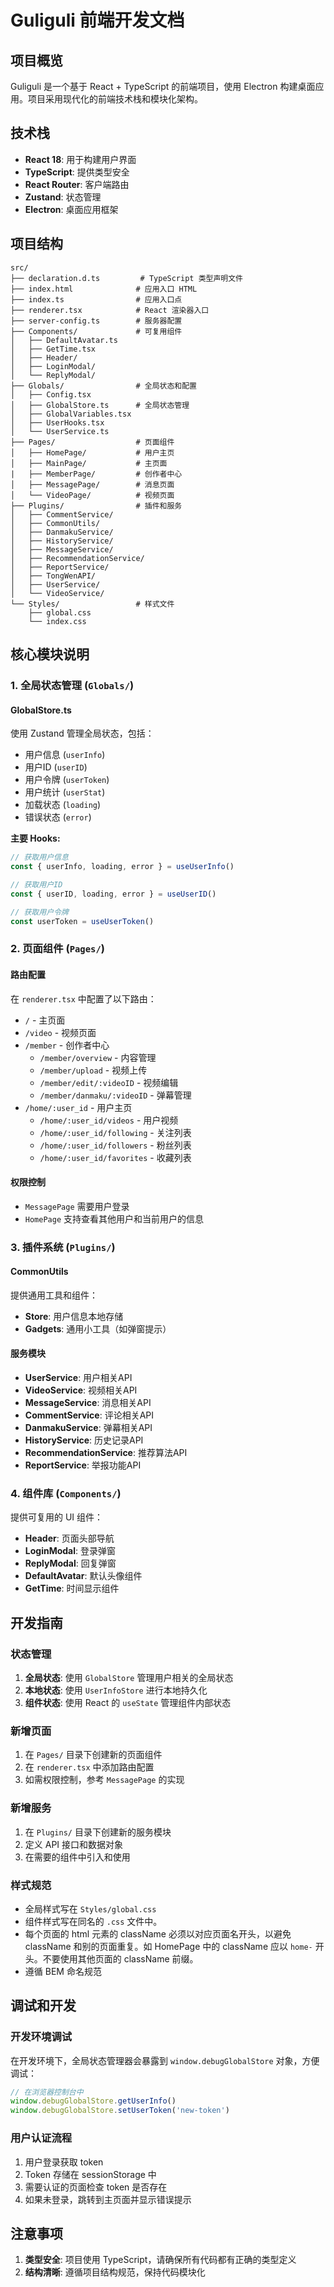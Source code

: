 # Guliguli 前端开发文档

## 项目概览

Guliguli 是一个基于 React + TypeScript 的前端项目，使用 Electron 构建桌面应用。项目采用现代化的前端技术栈和模块化架构。

## 技术栈

- **React 18**: 用于构建用户界面
- **TypeScript**: 提供类型安全
- **React Router**: 客户端路由
- **Zustand**: 状态管理
- **Electron**: 桌面应用框架

## 项目结构

```
src/
├── declaration.d.ts         # TypeScript 类型声明文件
├── index.html              # 应用入口 HTML
├── index.ts                # 应用入口点
├── renderer.tsx            # React 渲染器入口
├── server-config.ts        # 服务器配置
├── Components/             # 可复用组件
│   ├── DefaultAvatar.ts
│   ├── GetTime.tsx
│   ├── Header/
│   ├── LoginModal/
│   └── ReplyModal/
├── Globals/                # 全局状态和配置
│   ├── Config.tsx
│   ├── GlobalStore.ts      # 全局状态管理
│   ├── GlobalVariables.tsx
│   ├── UserHooks.tsx
│   └── UserService.ts
├── Pages/                  # 页面组件
│   ├── HomePage/           # 用户主页
│   ├── MainPage/           # 主页面
|   ├── MemberPage/         # 创作者中心
│   ├── MessagePage/        # 消息页面
│   └── VideoPage/          # 视频页面
├── Plugins/                # 插件和服务
│   ├── CommentService/
│   ├── CommonUtils/
│   ├── DanmakuService/
│   ├── HistoryService/
│   ├── MessageService/
│   ├── RecommendationService/
│   ├── ReportService/
│   ├── TongWenAPI/
│   ├── UserService/
│   └── VideoService/
└── Styles/                 # 样式文件
    ├── global.css
    └── index.css
```

## 核心模块说明

### 1. 全局状态管理 (`Globals/`)

#### GlobalStore.ts
使用 Zustand 管理全局状态，包括：
- 用户信息 (`userInfo`)
- 用户ID (`userID`) 
- 用户令牌 (`userToken`)
- 用户统计 (`userStat`)
- 加载状态 (`loading`)
- 错误状态 (`error`)

**主要 Hooks:**
```typescript
// 获取用户信息
const { userInfo, loading, error } = useUserInfo()

// 获取用户ID
const { userID, loading, error } = useUserID()

// 获取用户令牌
const userToken = useUserToken()
```

### 2. 页面组件 (`Pages/`)

#### 路由配置
在 `renderer.tsx` 中配置了以下路由：

- `/` - 主页面
- `/video` - 视频页面  
- `/member` - 创作者中心
  - `/member/overview` - 内容管理
  - `/member/upload` - 视频上传
  - `/member/edit/:videoID` - 视频编辑
  - `/member/danmaku/:videoID` - 弹幕管理
- `/home/:user_id` - 用户主页
  - `/home/:user_id/videos` - 用户视频
  - `/home/:user_id/following` - 关注列表
  - `/home/:user_id/followers` - 粉丝列表
  - `/home/:user_id/favorites` - 收藏列表

#### 权限控制
- `MessagePage` 需要用户登录
- `HomePage` 支持查看其他用户和当前用户的信息

### 3. 插件系统 (`Plugins/`)

#### CommonUtils
提供通用工具和组件：
- **Store**: 用户信息本地存储
- **Gadgets**: 通用小工具（如弹窗提示）

#### 服务模块
- **UserService**: 用户相关API
- **VideoService**: 视频相关API
- **MessageService**: 消息相关API
- **CommentService**: 评论相关API
- **DanmakuService**: 弹幕相关API
- **HistoryService**: 历史记录API
- **RecommendationService**: 推荐算法API
- **ReportService**: 举报功能API

### 4. 组件库 (`Components/`)

提供可复用的 UI 组件：
- **Header**: 页面头部导航
- **LoginModal**: 登录弹窗
- **ReplyModal**: 回复弹窗
- **DefaultAvatar**: 默认头像组件
- **GetTime**: 时间显示组件

## 开发指南

### 状态管理

1. **全局状态**: 使用 `GlobalStore` 管理用户相关的全局状态
2. **本地状态**: 使用 `UserInfoStore` 进行本地持久化
3. **组件状态**: 使用 React 的 `useState` 管理组件内部状态

### 新增页面

1. 在 `Pages/` 目录下创建新的页面组件
2. 在 `renderer.tsx` 中添加路由配置
3. 如需权限控制，参考 `MessagePage` 的实现

### 新增服务

1. 在 `Plugins/` 目录下创建新的服务模块
2. 定义 API 接口和数据对象
3. 在需要的组件中引入和使用

### 样式规范

- 全局样式写在 `Styles/global.css`
- 组件样式写在同名的 `.css` 文件中。
- 每个页面的 html 元素的 className 必须以对应页面名开头，以避免 className 和别的页面重复。如 HomePage 中的 className 应以 `home-` 开头。不要使用其他页面的 className 前缀。
- 遵循 BEM 命名规范

## 调试和开发

### 开发环境调试

在开发环境下，全局状态管理器会暴露到 `window.debugGlobalStore` 对象，方便调试：

```javascript
// 在浏览器控制台中
window.debugGlobalStore.getUserInfo()
window.debugGlobalStore.setUserToken('new-token')
```

### 用户认证流程

1. 用户登录获取 token
2. Token 存储在 sessionStorage 中
3. 需要认证的页面检查 token 是否存在
4. 如果未登录，跳转到主页面并显示错误提示

## 注意事项

1. **类型安全**: 项目使用 TypeScript，请确保所有代码都有正确的类型定义
2. **结构清晰**: 遵循项目结构规范，保持代码模块化